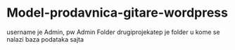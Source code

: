 # Model-prodavnica-gitare-wordpress
username je Admin, pw Admin
Folder drugiprojekatep je folder u kome se nalazi baza podataka sajta
